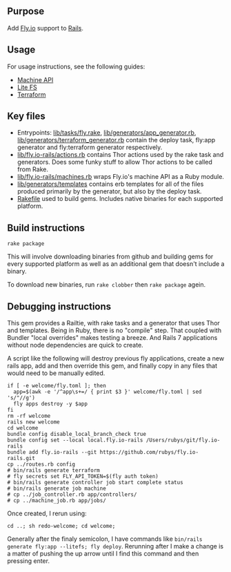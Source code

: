 ## Purpose

Add [Fly.io](https://fly.io) support to [Rails](https://rubyonrails.org/).

## Usage

For usage instructions, see the following guides:

  * [Machine API](https://fly.io/docs/rails/advanced-guides/machine/)
  * [Lite FS](https://fly.io/docs/rails/advanced-guides/litefs/)
  * [Terraform](https://fly.io/docs/rails/advanced-guides/terraform/)

## Key files

  * Entrypoints: [lib/tasks/fly.rake](./lib/tasks/fly.rake), [lib/generators/app_generator.rb](./lib/generators/app_generator.rb), [lib/generators/terraform_generator.rb](.lib/generators/terraform_generator.rb) contain the deploy task, fly:app generator and
  fly:terraform generator respectively.
  * [lib/fly.io-rails/actions.rb](./lib/fly.io-rails/actions.rb) contains Thor actions used by the
  rake task and generators.  Does some funky stuff to allow Thor actions to
  be called from Rake.
  * [lib/fly.io-rails/machines.rb](./lib/fly.io-rails/machines.rb) wraps Fly.io's machine API as a Ruby module.
  * [lib/generators/templates](./lib/generators/templates) contains erb
  templates for all of the files produced primarily by the generator, but also
  by the deploy task.
  * [Rakefile](./Rakefile) used to build gems.  Includes native binaries for each supported platform.



## Build instructions

```
rake package
```

This will involve downloading binaries from github and building gems for
every supported platform as well as an additional gem that doesn't
include a binary.

To download new binaries, run `rake clobber` then `rake package` agein.

## Debugging instructions

This gem provides a Railtie, with rake tasks and a generator that uses
Thor and templates.  Being in Ruby, there is no "compile" step.  That
coupled with Bundler "local overrides" makes testing a breeze.  And
Rails 7 applications without node dependencies are quick to create.

A script like the following will destroy previous fly applications,
create a new rails app, add and then override this gem, and finally
copy in any files that would need to be manually edited.

```
if [ -e welcome/fly.toml ]; then
  app=$(awk -e '/^app\s+=/ { print $3 }' welcome/fly.toml | sed 's/"//g')
  fly apps destroy -y $app
fi
rm -rf welcome
rails new welcome
cd welcome
bundle config disable_local_branch_check true
bundle config set --local local.fly.io-rails /Users/rubys/git/fly.io-rails
bundle add fly.io-rails --git https://github.com/rubys/fly.io-rails.git
cp ../routes.rb config
# bin/rails generate terraform
# fly secrets set FLY_API_TOKEN=$(fly auth token)
# bin/rails generate controller job start complete status
# bin/rails generate job machine
# cp ../job_controller.rb app/controllers/
# cp ../machine_job.rb app/jobs/
```

Once created, I rerun using:

```
cd ..; sh redo-welcome; cd welcome; 
```

Generally after the finaly semicolon, I have commands like
`bin/rails generate fly:app --litefs; fly deploy`.  Rerunning
after I make a change is a matter of pushing the up arrow until
I find this command and then pressing enter.

